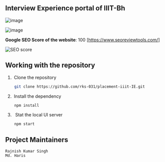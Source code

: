 ## Interview Experience portal of IIIT-Bh

![image](https://github.com/user-attachments/assets/76ca3ca2-a6af-4288-b9b2-f1078463b94f)

![image](https://github.com/user-attachments/assets/7849d9a8-2fdb-4c42-9e1f-af1bf9abc5fd)

**Google SEO Score of the website**: 100 [https://www.seoreviewtools.com/]

![SEO score](https://github.com/user-attachments/assets/6b498c0b-f5e7-4af3-a9b3-ae67848a1517)

## Working with the repository

1. &nbsp;Clone the repository

```bash
    git clone https://github.com/rks-031/placement-iiit-IE.git
```

2. &nbsp;Install the dependency

```bash
    npm install
```

3. &nbsp; Stat the local UI server

```bash
    npm start
```

## Project Maintainers

`Rajnish Kumar Singh` <br/>
`Md. Haris`
